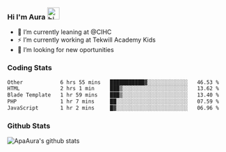 ### Hi I'm Aura <img src="https://user-images.githubusercontent.com/1303154/88677602-1635ba80-d120-11ea-84d8-d263ba5fc3c0.gif" width="28px" alt="hi">

- 🔭 I’m currently leaning at @CIHC
- ⚡ I’m currently working at Tekwill Academy Kids
- 🤔 I’m looking for new oportunities


### Coding Stats

<!--START_SECTION:waka-->

```txt
Other            6 hrs 55 mins   ███████████▓░░░░░░░░░░░░░   46.53 %
HTML             2 hrs 1 min     ███▒░░░░░░░░░░░░░░░░░░░░░   13.62 %
Blade Template   1 hr 59 mins    ███▒░░░░░░░░░░░░░░░░░░░░░   13.40 %
PHP              1 hr 7 mins     ██░░░░░░░░░░░░░░░░░░░░░░░   07.59 %
JavaScript       1 hr 2 mins     █▓░░░░░░░░░░░░░░░░░░░░░░░   06.96 %
```

<!--END_SECTION:waka-->

### Github Stats

![ApaAura's github stats](https://github-readme-stats.vercel.app/api?username=ApaAura&count_private=true&theme=tokyonight&hide=contribs,prs)
